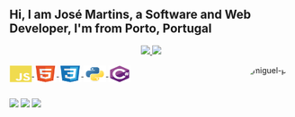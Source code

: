 ## Hi, I am José Martins, a Software and Web Developer, I'm from Porto, Portugal 
<div align="center">
  <a href="https://github.com/jmiguelbmartins">
  <img height="180em" src="https://github-readme-stats.vercel.app/api?username=jmiguelbmartins&show_icons=true&theme=dracula&include_all_commits=true&count_private=true"/>
  <img height="180em" src="https://github-readme-stats.vercel.app/api/top-langs/?username=jmiguelbmartins&layout=compact&langs_count=7&theme=dracula"/>
</div>
<div style="display: inline_block"><br>
  <img align="center" alt="miguel-Js" height="30" width="40" src="https://raw.githubusercontent.com/devicons/devicon/master/icons/javascript/javascript-plain.svg">
  <img align="center" alt="miguel-HTML" height="30" width="40" src="https://raw.githubusercontent.com/devicons/devicon/master/icons/html5/html5-original.svg">
  <img align="center" alt="miguel-CSS" height="30" width="40" src="https://raw.githubusercontent.com/devicons/devicon/master/icons/css3/css3-original.svg">
  <img align="center" alt="miguel-Python" height="30" width="40" src="https://raw.githubusercontent.com/devicons/devicon/master/icons/python/python-original.svg">
  <img align="center" alt="miguel-Csharp" height="30" width="40" src="https://raw.githubusercontent.com/devicons/devicon/master/icons/csharp/csharp-original.svg">
  <img align="right" alt="miguel-pic" height="150" style="border-radius:50px;" src="https://cdn.discordapp.com/attachments/702553574995132553/954879727804481606/baby_yoda.jpg">
</div>
  
  ##
 
<div> 
  <a href="https://instagram.com/omiguel_ofc" target="_blank"><img src="https://img.shields.io/badge/-Instagram-%23E4405F?style=for-the-badge&logo=instagram&logoColor=white" target="_blank"></a>
  <a href = "mailto:josemigueljw2017@gmail.com"><img src="https://img.shields.io/badge/-Gmail-%23333?style=for-the-badge&logo=gmail&logoColor=white" target="_blank"></a>
  <a href="https://www.linkedin.com/in/josembmartins/" target="_blank"><img src="https://img.shields.io/badge/-LinkedIn-%230077B5?style=for-the-badge&logo=linkedin&logoColor=white" target="_blank"></a>  
</div>
